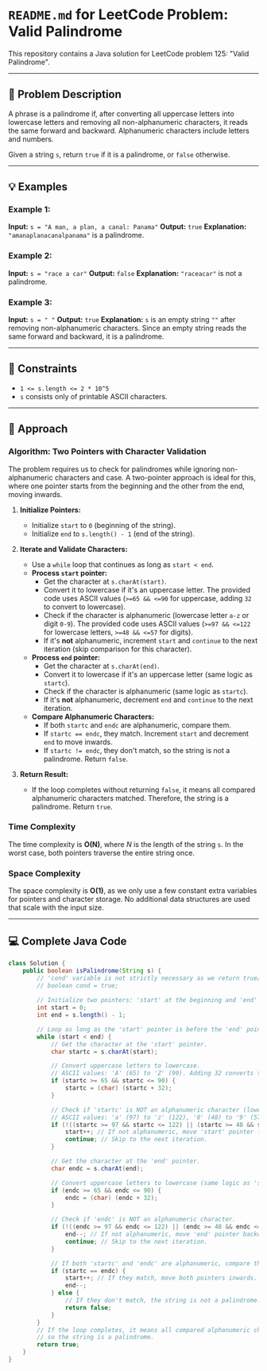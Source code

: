 # `README.md` for LeetCode Problem: Valid Palindrome

This repository contains a Java solution for LeetCode problem 125: "Valid Palindrome".

---

## 📝 Problem Description

A phrase is a palindrome if, after converting all uppercase letters into lowercase letters and removing all non-alphanumeric characters, it reads the same forward and backward. Alphanumeric characters include letters and numbers.

Given a string `s`, return `true` if it is a palindrome, or `false` otherwise.

---

## 💡 Examples

### Example 1:

**Input:** `s = "A man, a plan, a canal: Panama"`
**Output:** `true`
**Explanation:** `"amanaplanacanalpanama"` is a palindrome.

### Example 2:

**Input:** `s = "race a car"`
**Output:** `false`
**Explanation:** `"raceacar"` is not a palindrome.

### Example 3:

**Input:** `s = " "`
**Output:** `true`
**Explanation:** `s` is an empty string `""` after removing non-alphanumeric characters. Since an empty string reads the same forward and backward, it is a palindrome.

---

## 🚫 Constraints

* `1 <= s.length <= 2 * 10^5`
* `s` consists only of printable ASCII characters.

---

## 🧠 Approach

### Algorithm: Two Pointers with Character Validation

The problem requires us to check for palindromes while ignoring non-alphanumeric characters and case. A two-pointer approach is ideal for this, where one pointer starts from the beginning and the other from the end, moving inwards.

1.  **Initialize Pointers:**
    * Initialize `start` to `0` (beginning of the string).
    * Initialize `end` to `s.length() - 1` (end of the string).

2.  **Iterate and Validate Characters:**
    * Use a `while` loop that continues as long as `start < end`.
    * **Process `start` pointer:**
        * Get the character at `s.charAt(start)`.
        * Convert it to lowercase if it's an uppercase letter. The provided code uses ASCII values (`>=65 && <=90` for uppercase, adding `32` to convert to lowercase).
        * Check if the character is alphanumeric (lowercase letter `a-z` or digit `0-9`). The provided code uses ASCII values (`>=97 && <=122` for lowercase letters, `>=48 && <=57` for digits).
        * If it's **not** alphanumeric, increment `start` and `continue` to the next iteration (skip comparison for this character).
    * **Process `end` pointer:**
        * Get the character at `s.charAt(end)`.
        * Convert it to lowercase if it's an uppercase letter (same logic as `startc`).
        * Check if the character is alphanumeric (same logic as `startc`).
        * If it's **not** alphanumeric, decrement `end` and `continue` to the next iteration.
    * **Compare Alphanumeric Characters:**
        * If both `startc` and `endc` are alphanumeric, compare them.
        * If `startc == endc`, they match. Increment `start` and decrement `end` to move inwards.
        * If `startc != endc`, they don't match, so the string is not a palindrome. Return `false`.

3.  **Return Result:**
    * If the loop completes without returning `false`, it means all compared alphanumeric characters matched. Therefore, the string is a palindrome. Return `true`.

### Time Complexity

The time complexity is **O(N)**, where $N$ is the length of the string `s`. In the worst case, both pointers traverse the entire string once.

### Space Complexity

The space complexity is **O(1)**, as we only use a few constant extra variables for pointers and character storage. No additional data structures are used that scale with the input size.

---

## 💻 Complete Java Code

```java
class Solution {
    public boolean isPalindrome(String s) {
        // 'cond' variable is not strictly necessary as we return true/false directly.
        // boolean cond = true; 
        
        // Initialize two pointers: 'start' at the beginning and 'end' at the end of the string.
        int start = 0;
        int end = s.length() - 1;

        // Loop as long as the 'start' pointer is before the 'end' pointer.
        while (start < end) {
            // Get the character at the 'start' pointer.
            char startc = s.charAt(start);

            // Convert uppercase letters to lowercase.
            // ASCII values: 'A' (65) to 'Z' (90). Adding 32 converts to lowercase.
            if (startc >= 65 && startc <= 90) {
                startc = (char) (startc + 32);
            }

            // Check if 'startc' is NOT an alphanumeric character (lowercase letter or digit).
            // ASCII values: 'a' (97) to 'z' (122), '0' (48) to '9' (57).
            if (!((startc >= 97 && startc <= 122) || (startc >= 48 && startc <= 57))) {
                start++; // If not alphanumeric, move 'start' pointer forward.
                continue; // Skip to the next iteration.
            }

            // Get the character at the 'end' pointer.
            char endc = s.charAt(end);

            // Convert uppercase letters to lowercase (same logic as 'startc').
            if (endc >= 65 && endc <= 90) {
                endc = (char) (endc + 32);
            }

            // Check if 'endc' is NOT an alphanumeric character.
            if (!((endc >= 97 && endc <= 122) || (endc >= 48 && endc <= 57))) {
                end--; // If not alphanumeric, move 'end' pointer backward.
                continue; // Skip to the next iteration.
            }

            // If both 'startc' and 'endc' are alphanumeric, compare them.
            if (startc == endc) {
                start++; // If they match, move both pointers inwards.
                end--;
            } else {
                // If they don't match, the string is not a palindrome.
                return false;
            }
        }
        // If the loop completes, it means all compared alphanumeric characters matched,
        // so the string is a palindrome.
        return true;
    }
}